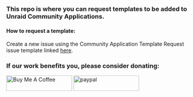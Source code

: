 
<h3>This repo is where you can request templates to be added to Unraid Community Applications.</h3>

<h4>How to request a template:</h4>

<p>Create a new issue using the Community Application Template Request issue template linked <a href="https://github.com/bravohotel91/unraid-templates/issues/new?assignees=&labels=Template+Request&projects=&template=template-request.md&title=Community+Application+Template+Request+-+%3Capplication+name%3E">here</a>.</p>


<h3>If our work benefits you, please consider donating:</h3>

<div>
    <a href="https://www.buymeacoffee.com/bravohotel91" target="_blank"><img src="https://cdn.buymeacoffee.com/buttons/default-orange.png" alt="Buy Me A Coffee" height="41" width="174"></a>
    <a href="https://www.paypal.me/bhous1">
      <img src="https://raw.githubusercontent.com/andreostrovsky/donate-with-paypal/925c5a9e/PNG/blue.png" alt="paypal" height="41" width="174">
    </a>
</div>

   